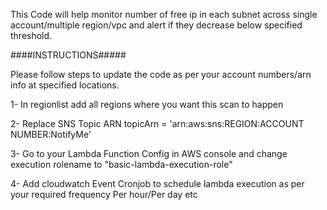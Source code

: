 This Code will help monitor number of free ip in each subnet across single account/multiple region/vpc and alert if they decrease below specified threshold.

####INSTRUCTIONS#####

Please follow steps to update the code as per your account numbers/arn info at specified locations.


1- In regionlist add all regions where you want this scan to happen

2- Replace SNS Topic ARN  topicArn = 'arn:aws:sns:REGION:ACCOUNT NUMBER:NotifyMe'

3- Go to your Lambda Function Config in AWS console and change execution rolename to "basic-lambda-execution-role"

4- Add cloudwatch Event Cronjob to schedule lambda execution as per your required frequency Per hour/Per day etc

